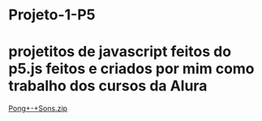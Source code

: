 # Projeto-1-P5
# projetitos de javascript feitos do p5.js feitos e criados por mim como trabalho dos cursos da Alura
[Pong+-+Sons.zip](https://github.com/user-attachments/files/15830675/Pong%2B-%2BSons.zip)
